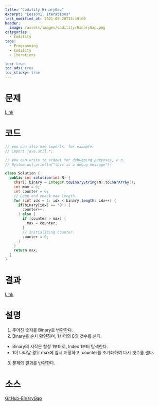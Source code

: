 ```yaml
---
title: "Codility BinaryGap"
excerpt: "Lesson1. Iterations"
last_modified_at: 2021-02-20T13:49:00
header:
  image: /assets/images/codility/BinaryGap.png
categories:
  - Codility
tags:
  - Programming
  - Codility
  - Iterations

toc: true
toc_ads: true
toc_sticky: true
---
```

# 문제
[Link](https://app.codility.com/programmers/lessons/1-iterations/binary_gap/)

# 코드
```java
// you can also use imports, for example:
// import java.util.*;

// you can write to stdout for debugging purposes, e.g.
// System.out.println("this is a debug message");

class Solution {
  public int solution(int N) {
    char[] binary = Integer.toBinaryString(N).toCharArray();
    int max = 0;
    int counter = 0;
    // Loop and check max length.
    for (int idx = 1; idx < binary.length; idx++) {
      if(binary[idx] == '0') {
        counter++;
      } else {
        if (counter > max) {
          max = counter;
        }
        // Initializing counter.
        counter = 0;
      }
    }
    return max;
  }
}
```

# 결과
[Link](https://app.codility.com/demo/results/trainingE5EF2K-44N/)

# 설명
1. 주어진 숫자를 Binary로 변환한다.
2. Binary를 순차 확인하며, 1사이의 0의 갯수를 센다.
- Binary의 시작은 항상 1부터로, Index 1부터 탐색한다.
- 1이 나타날 경우 max에 임시 저장하고, counter를 초기화하여 다시 갯수를 센다.
3. 문제의 결과를 반환한다.

# 소스
[GitHub-BinaryGap](https://github.com/GracefulSoul/Sample/blob/master/src/main/java/gracefulsoul/codility/lesson01/BinaryGap.java)